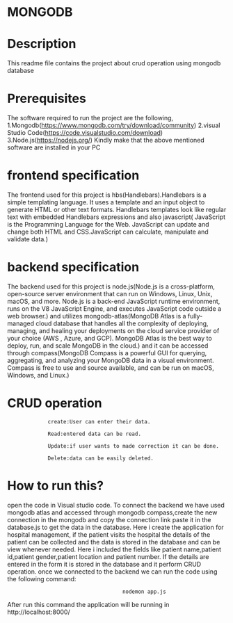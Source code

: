 # MONGODB

# Description
 This readme file contains the project about crud operation using mongodb database
 
# Prerequisites
 The software required to run the project are the following,
 1.Mongodb(https://www.mongodb.com/try/download/community)
 2.visual Studio Code(https://code.visualstudio.com/download)
 3.Node.js(https://nodejs.org/)
    Kindly make that the above mentioned software are installed in your PC
# frontend specification
   The frontend used for this project is hbs(Handlebars).Handlebars is a simple templating language. It uses a template and an input object to generate HTML or other text formats. Handlebars templates look like regular text with embedded Handlebars expressions and also javascript(	JavaScript is the Programming Language for the Web.
JavaScript can update and change both HTML and CSS.JavaScript can calculate, manipulate and validate data.)
   
# backend specification
   The backend used for this project is node.js(Node.js is a cross-platform, open-source server environment that can run on Windows, Linux, Unix, macOS, and more. Node.js is a back-end JavaScript runtime environment, runs on the V8 JavaScript Engine, and executes JavaScript code outside a web browser.) and utilizes mongodb-atlas(MongoDB Atlas is a fully-managed cloud database that handles all the complexity of deploying, managing, and healing your deployments on the cloud service provider of your choice (AWS , Azure, and GCP). MongoDB Atlas is the best way to deploy, run, and scale MongoDB in the cloud.) and it can be accessed through compass(MongoDB Compass is a powerful GUI for querying, aggregating, and analyzing your MongoDB data in a visual environment. Compass is free to use and source available, and can be run on macOS, Windows, and Linux.)
   
# CRUD operation
   
                 create:User can enter their data.
                 
                 Read:entered data can be read.
                 
                 Update:if user wants to made correction it can be done.
                 
                 Delete:data can be easily deleted.
                 
# How to run this?
   open the code in Visual studio code. 
    To connect the backend we have used mongodb atlas and accessed through mongodb compass,create the new connection in the mongodb and copy the connection link paste it in the database.js to get the data in the database.
    Here i create the application for hospital management, if the patient visits the hospital the details of the patient can be collected and the data is stored in the database and can be view whenever needed.
    Here i included the fields like patient name,patient id,patient gender,patient location and patient number.
    If the details are entered in the form it is stored in the database and it perform CRUD operation.
    once we connected to the backend we can run the code using the following command:
                                         
                                         nodemon app.js
                                         
   After run this command the application will be running in http://localhost:8000/                                   
    
    
